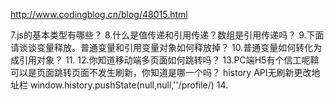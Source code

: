 http://www.codingblog.cn/blog/48015.html

7.js的基本类型有哪些？
8.什么是值传递和引用传递？数组是引用传递吗？
9.下面请谈谈变量释放。普通变量和引用变量对象如何释放掉？
10.普通变量如何转化为成引用对象？
11.
12.你知道移动端多页面如何跳转吗？
13.PC端H5有个信工呢鞥可以是页面跳转页面不发生刷新，你知道是哪一个吗？
history API无刷新更改地址栏
window.history.pushState(null,null,''/profile/)
14.